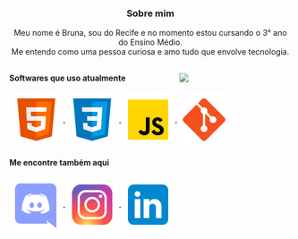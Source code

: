   
  <h3 align="center">Sobre mim</h3>

  <p align="center"> Meu nome é Bruna, sou do Recife e no momento estou cursando o 3° ano do Ensino Médio. <br> Me entendo como uma pessoa curiosa e amo tudo que envolve tecnologia.</p>
  
  ##
  
  <img align="right" style="width: 200px;" src="https://cdn.discordapp.com/attachments/925439012397809694/992946178624852078/Img_BruCamps.png">
  
  
  
  #### Softwares que uso atualmente
  
  <div>
  <a href="https://www.linkedin.com/in/bruna-campos-a40418219/">
    <img align="center" src="https://github.com/BruCamps/BruCamps/blob/main/src/images/icons/softwares/html5.svg" />
  </a>
  <a href="https://discord.gg/tN5vvDZ7jz">
    <img align="center" src="https://github.com/BruCamps/BruCamps/blob/main/src/images/icons/softwares/css3.svg" />
  </a>
  <a href="belac@etepd.com">
    <img align="center" src="https://github.com/BruCamps/BruCamps/blob/main/src/images/icons/softwares/javascript.svg" />
  </a>
  <a href="https://www.instagram.com/brucamps_095/">
    <img align="center" src="https://github.com/BruCamps/BruCamps/blob/main/src/images/icons/softwares/git.svg" />
  </a>
  </div>

  
  #### Me encontre também aqui
  
  <div>
    <a href="https://discord.gg/tN5vvDZ7jz">
      <img align="center" src="https://github.com/BruCamps/BruCamps/blob/main/src/images/icons/redes-sociais/discord-2.svg" />
    </a>
    <a href="https://www.instagram.com/brucamps_095/">
      <img align="center" src="https://github.com/BruCamps/BruCamps/blob/main/src/images/icons/redes-sociais/instagram.svg" />
    </a>
    <a href="https://www.linkedin.com/in/bruna-campos-a40418219/">
      <img align="center" src="https://github.com/BruCamps/BruCamps/blob/main/src/images/icons/redes-sociais/linkedin.svg" />
    </a>
  </div>
  
 
